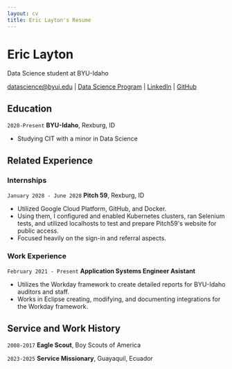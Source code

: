 ```yaml
---
layout: cv
title: Eric Layton's Resume
---
```

# Eric Layton
Data Science student at BYU-Idaho

<div id="webaddress">
<a href="datascience@byui.edu">datascience@byui.edu</a>
| <a href="https://byuidatascience.github.io/development.html">Data Science Program</a>
| <a href="https://www.linkedin.com/groups/13537407/">LinkedIn</a>
| <a href="https://github.com/byuids-resumes">GitHub</a>
</div>

<!-- https://www.monique.tech/the-art-of-markdown -->

## Education

`2020-Present`
__BYU-Idaho__, Rexburg, ID

- Studying CIT with a minor in Data Science


## Related Experience

### Internships

`January 2028 - June 2028`
__Pitch 59__, Rexburg, ID

- Utilized Google Cloud Platform, GitHub, and Docker.
- Using them, I configured and enabled Kubernetes clusters, ran Selenium tests, and utilized localhosts to test and prepare Pitch59's website for public access.
- Focused heavily on the sign-in and referral aspects.

### Work Experience

`February 2021 - Present`
__Application Systems Engineer Asistant__

- Utilizes the Workday framework to create detailed reports for BYU-Idaho auditors and staff.
- Works in Eclipse creating, modifying, and documenting integrations for the Workday framework.


## Service and Work History

`2008-2017`
__Eagle Scout__, Boy Scouts of America


`2023-2025`
__Service Missionary__, Guayaquil, Ecuador



<!-- ### Footer

Last updated: December 2021 -->


